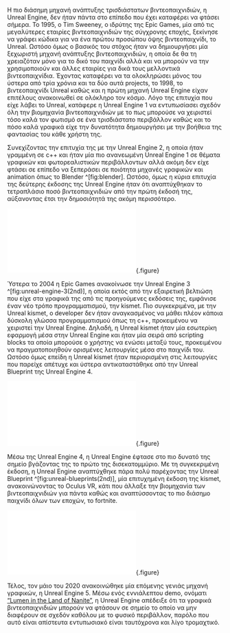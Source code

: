 Η πιο διάσημη μηχανή ανάπτυξης τρισδιάστατων βιντεοπαιχνιδιών, η Unreal Engine, δεν ήταν πάντα στο επίπεδο που έχει καταφέρει να φτάσει σήμερα. To 1995, ο Tim Sweeney, ο ιδρύτης της Epic Games, μία από τις μεγαλύτερες εταιρίες βιντεοπαιχνιδιών της σύγχρονης εποχής, ξεκίνησε να γράφει κώδικα για να ένα πρώτου προσώπου όψης βιντεοπαιχνίδι, το Unreal. Ωστόσο όμως ο βασικός του στόχος ήταν να δημιουργήσει μία ξεχωριστή μηχανή ανάπτυξης βιντεοπαιχνιδιών, η οποία δε θα τη χρειαζόταν μόνο για το δικό του παιχνίδι αλλά και να μπορούν να την χρησιμοποιούν και άλλες εταιρίες για δικά τους μελλοντικά βιντεοπαιχνίδια. Έχοντας καταφέρει να τα ολοκληρώσει μόνος του ύστερα από τρία χρόνια και τα δύο αυτά projects, το 1998, το βιντεοπαιχνίδι Unreal καθώς και η πρώτη μηχανή Unreal Engine είχαν επιτέλους ανακοινωθεί σε ολόκληρο τον κόσμο. Λόγο της επιτυχία που είχε λάβει το Unreal, κατάφερε η Unreal Engine 1 να εντυπωσίασει σχεδόν όλη την βιομηχανία βιντεοπαιχνιδιών με το πως μπορούσε να χειριστεί τόσο καλά τον φωτισμό σε ένα τρισδιάστατο περιβάλλον καθώς και το πόσο καλά γραφικά είχε την δυνατότητα δημιουργήσει με την βοήθεια της φαντασίας του κάθε χρήστη της. 

Συνεχίζοντας την επιτυχία της με την Unreal Engine 2, η οποία ήταν γραμμένη σε c++ και ήταν μία πιο ανανεωμένη Unreal Engine 1 σε θέματα γραφικών και φωτορεαλιστικών περιβάλλοντων αλλά ακόμη δεν είχε φτάσει σε επίπεδο να ξεπεράσει σε ποιότητα μηχανές γραφικών και animation όπως το Blender ^[fig:blender]. Ωστόσο, όμως η κύρια επιτυχία της δεύτερης έκδοσης της Unreal Engine ήταν ότι αναπτύχθηκαν το τετραπλάσιο ποσό βιντεοπαιχνιδιών από την πρώτη έκδοσή της, αύξανοντας έτσι την δημοσιότητά της ακόμη περισσότερο. 

![](blender.md){.figure}

Ύστερα το 2004 η Epic Games ανακοίνωσε την Unreal Engine 3 ^[fig:unreal-engine-3(2nd)], 
η οποία εκτός από την εξαιρετική βελτιώση που είχε στα γραφικά της 
από τις προηγούμενες εκδόσεις της, εμφάνισε έναν νέο τρόπο προγραμματισμού, την kismet. 
Πιο συγκεκριμένα, με την Unreal kismet, ο developer δεν ήταν αναγκασμένος να 
μάθει πλέον κάποια δύσκολη γλώσσα προγραμματισμού όπως τη c++, 
προκειμένου να χειριστεί την Unreal Engine. Δηλαδή, η Unreal kismet ήταν 
μία εσωτερίκη εφαρμογή μέσα στην Unreal Engine και ήταν μία σειρά
από scripting blocks τα οποία μπορούσε ο χρήστης να ενώσει μεταξύ τους, προκειμένου 
να πραγματοποιηθούν ορισμένες λειτουργίες μέσα στο παιχνίδι του.
Ωστόσο όμως επείδη η Unreal kismet ήταν περιορισμένη στις λειτουργίες που παρείχε
απέτυχε και ύστερα αντικαταστάθηκε από την Unreal Blueprint της Unreal Engine 4.

![](unreal-engine-3.md){.figure}

Μέσω της Unreal Engine 4, η Unreal Engine έφτασε στο πιο δυνατό της σημείο βγάζοντας της το πρώτο της δισεκατομμύριο.
Με τη συγκεκριμένη έκδοση, η Unreal Εngine αναπτύχθηκε πάρα πολύ παρέχοντας την Unreal Blueprint ^[fig:unreal-blueprints(2nd)], μία επιτυχημένη έκδοση της kismet,
ανακοινώνοντας το Oculus VR, κάτι που άλλαξε την βιομηχανία των βιντεοπαιχνιδιών για πάντα καθώς 
και αναπτύσσοντας το πιο διάσημο παιχνίδι όλων των εποχών, το fortnite.

![](unreal-blueprints.md){.figure}

Τέλος, τον μάιο του 2020 ανακοινώθηκε μία επόμενης γενιάς μηχανή γραφικών, η Unreal Engine 5.
Μέσω ενός εννιάλεπτου demo, ονόματι [“Lumen in the Land of Nanite”](https://www.youtube.com/watch?v=qC5KtatMcUw), η Unreal Engine απέδειξε ότι 
τα γραφικά βιντεοπαιχνιδιών μπορούν να φτάσουν σε σημείο το οποίο να μην διαφέρουν σε σχεδόν καθόλου με το φυσικό περιβάλλον,
παρόλο που αυτό είναι απίστευτα εντυπωσιακό είναι ταυτόχρονα και λίγο τρομαχτικό.



